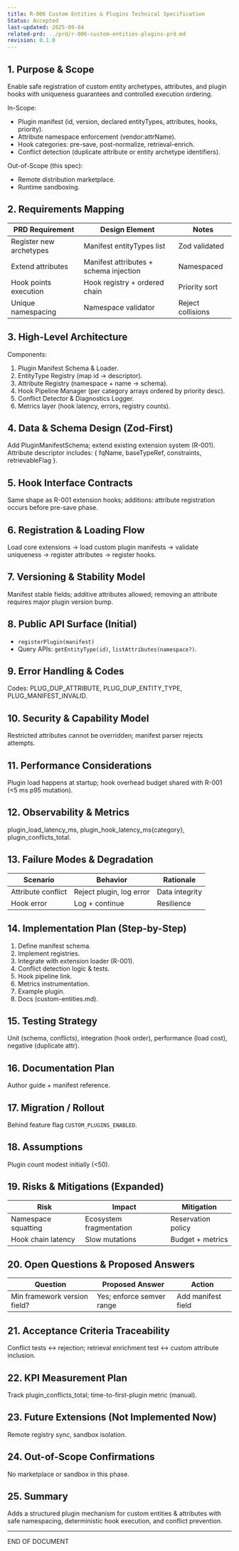 ```yaml
---
title: R-006 Custom Entities & Plugins Technical Specification
Status: Accepted
last-updated: 2025-09-04
related-prd: ../prd/r-006-custom-entities-plugins-prd.md
revision: 0.1.0
---
```


## 1. Purpose & Scope

Enable safe registration of custom entity archetypes, attributes, and plugin hooks with uniqueness guarantees and controlled execution ordering.

In-Scope:

- Plugin manifest (id, version, declared entityTypes, attributes, hooks, priority).
- Attribute namespace enforcement (vendor:attrName).
- Hook categories: pre-save, post-normalize, retrieval-enrich.
- Conflict detection (duplicate attribute or entity archetype identifiers).

Out-of-Scope (this spec):

- Remote distribution marketplace.
- Runtime sandboxing.

## 2. Requirements Mapping

| PRD Requirement | Design Element | Notes |
|-----------------|----------------|-------|
| Register new archetypes | Manifest entityTypes list | Zod validated |
| Extend attributes | Manifest attributes + schema injection | Namespaced |
| Hook points execution | Hook registry + ordered chain | Priority sort |
| Unique namespacing | Namespace validator | Reject collisions |

## 3. High-Level Architecture

Components:

1. Plugin Manifest Schema & Loader.
2. EntityType Registry (map id → descriptor).
3. Attribute Registry (namespace + name → schema).
4. Hook Pipeline Manager (per category arrays ordered by priority desc).
5. Conflict Detector & Diagnostics Logger.
6. Metrics layer (hook latency, errors, registry counts).

## 4. Data & Schema Design (Zod-First)

Add PluginManifestSchema; extend existing extension system (R-001). Attribute descriptor includes: { fqName, baseTypeRef, constraints, retrievableFlag }.

## 5. Hook Interface Contracts

Same shape as R-001 extension hooks; additions: attribute registration occurs before pre-save phase.

## 6. Registration & Loading Flow

Load core extensions → load custom plugin manifests → validate uniqueness → register attributes → register hooks.

## 7. Versioning & Stability Model

Manifest stable fields; additive attributes allowed; removing an attribute requires major plugin version bump.

## 8. Public API Surface (Initial)

- `registerPlugin(manifest)`
- Query APIs: `getEntityType(id)`, `listAttributes(namespace?)`.

## 9. Error Handling & Codes

Codes: PLUG_DUP_ATTRIBUTE, PLUG_DUP_ENTITY_TYPE, PLUG_MANIFEST_INVALID.

## 10. Security & Capability Model

Restricted attributes cannot be overridden; manifest parser rejects attempts.

## 11. Performance Considerations

Plugin load happens at startup; hook overhead budget shared with R-001 (<5 ms p95 mutation).

## 12. Observability & Metrics

plugin_load_latency_ms, plugin_hook_latency_ms{category}, plugin_conflicts_total.

## 13. Failure Modes & Degradation

| Scenario | Behavior | Rationale |
|----------|----------|-----------|
| Attribute conflict | Reject plugin, log error | Data integrity |
| Hook error | Log + continue | Resilience |

## 14. Implementation Plan (Step-by-Step)

1. Define manifest schema.
2. Implement registries.
3. Integrate with extension loader (R-001).
4. Conflict detection logic & tests.
5. Hook pipeline link.
6. Metrics instrumentation.
7. Example plugin.
8. Docs (custom-entities.md).

## 15. Testing Strategy

Unit (schema, conflicts), integration (hook order), performance (load cost), negative (duplicate attr).

## 16. Documentation Plan

Author guide + manifest reference.

## 17. Migration / Rollout

Behind feature flag `CUSTOM_PLUGINS_ENABLED`.

## 18. Assumptions

Plugin count modest initially (<50).

## 19. Risks & Mitigations (Expanded)

| Risk | Impact | Mitigation |
|------|--------|------------|
| Namespace squatting | Ecosystem fragmentation | Reservation policy |
| Hook chain latency | Slow mutations | Budget + metrics |

## 20. Open Questions & Proposed Answers

| Question | Proposed Answer | Action |
|----------|-----------------|--------|
| Min framework version field? | Yes; enforce semver range | Add manifest field |

## 21. Acceptance Criteria Traceability

Conflict tests ↔ rejection; retrieval enrichment test ↔ custom attribute inclusion.

## 22. KPI Measurement Plan

Track plugin_conflicts_total; time-to-first-plugin metric (manual).

## 23. Future Extensions (Not Implemented Now)

Remote registry sync, sandbox isolation.

## 24. Out-of-Scope Confirmations

No marketplace or sandbox in this phase.

## 25. Summary

Adds a structured plugin mechanism for custom entities & attributes with safe namespacing, deterministic hook execution, and conflict prevention.

---
END OF DOCUMENT
